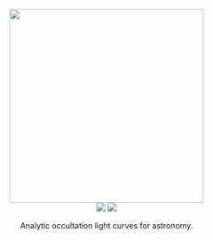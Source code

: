 <p align="center">
  <img width = "350" src="https://github.com/rodluger/starry/blob/master/starry.png?raw=true"/>
  <br>
  <a href="https://travis-ci.org/rodluger/starry/"><img src="https://travis-ci.org/rodluger/starry.svg?branch=master"/></a>
  <a href="https://docs.google.com/viewer?url=https://github.com/rodluger/starry/raw/pdf/starry.pdf"><img src="https://img.shields.io/badge/read-the_paper-brightgreen.svg?style=flat"/></a>
</p>

<p align="center">
Analytic occultation light curves for astronomy.
</p>
